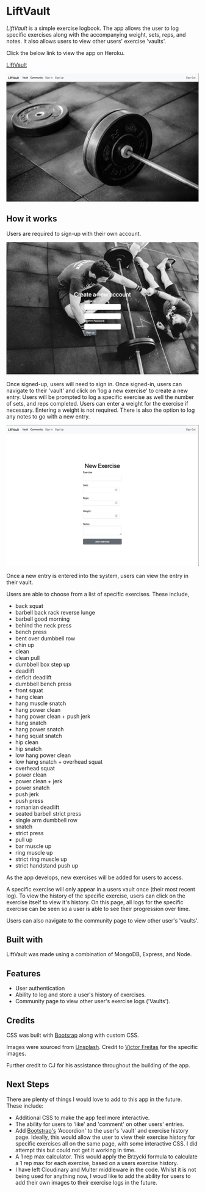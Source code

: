 # LiftVault

*LiftVault* is a simple exercise logbook. The app allows the user to log specific exercises along with the accompanying weight, sets, reps, and notes. It also allows users to view other users' exercise 'vaults'.

Click the below link to view the app on Heroku.

[LiftVault](https://lifts-tracker-8df7c3ccd50b.herokuapp.com/)

![an image of LiftVault's home page](public/images/homePage.png)

## How it works
Users are required to sign-up with their own account. 

![an image of LiftVault's sign-up page](public/images/signUpPage.png)

Once signed-up, users will need to sign in. Once signed-in, users can navigate to their 'vault' and click on 'log a new exercise' to create a new entry. Users will be prompted to log a specific exercise as well the number of sets, and reps completed. Users can enter a weight for the exercise if necessary. Entering a weight is not required. There is also the option to log any notes to go with a new entry.

![an image of LiftVault's log a new entry page](public/images/addNewExercisePage.png)

Once a new entry is entered into the system, users can view the entry in their vault.

Users are able to choose from a list of specific exercises. These include,

* back squat
* barbell back rack reverse lunge
* barbell good morning
* behind the neck press
* bench press
* bent over dumbbell row
* chin up
* clean
* clean pull
* dumbbell box step up
* deadlift
* deficit deadlift
* dumbbell bench press
* front squat
* hang clean
* hang muscle snatch
* hang power clean
* hang power clean + push jerk
* hang snatch
* hang power snatch
* hang squat snatch
* hip clean
* hip snatch
* low hang power clean
* low hang snatch + overhead squat
* overhead squat
* power clean
* power clean + jerk
* power snatch
* push jerk
* push press
* romanian deadlift
* seated barbell strict press
* single arm dumbbell row
* snatch
* strict press
* pull up
* bar muscle up
* ring muscle up
* strict ring muscle up
* strict handstand push up

As the app develops, new exercises will be added for users to access.

A specific exercise will only appear in a users vault once (their most recent log). To view the history of the specific exercise, users can click on the exercise itself to view it's history. On this page, all logs for the specific exercise can be seen so a user is able to see their progression over time.

Users can also navigate to the community page to view other user's 'vaults'.

## Built with
LiftVault was made using a combination of MongoDB, Express, and Node.

## Features
* User authentication
* Ability to log and store a user's history of exercises.
* Community page to view other user's exercise logs ('Vaults').

## Credits
CSS was built with [Bootsrap](https://getbootstrap.com/) along with custom CSS.

Images were sourced from [Unsplash](https://unsplash.com/). Credit to [Victor Freitas](https://unsplash.com/@victorfreitas) for the specific images.

Further credit to CJ for his assistance throughout the building of the app.

## Next Steps

There are plenty of things I would love to add to this app in the future. These include:

* Additional CSS to make the app feel more interactive.
* The ability for users to 'like' and 'comment' on other users' entries.
* Add [Bootstrap's](https://getbootstrap.com/docs/5.3/components/accordion/) 'Accordion' to the user's 'vault' and exercise history page. Ideally, this would allow the user to view their exercise history for specific exercises all on the same page, with some interactive CSS. I did attempt this but could not get it working in time.
* A 1 rep max calculator. This would apply the Brzycki formula to calculate a 1 rep max for each exercise, based on a users exercise history.
* I have left Cloudinary and Multer middleware in the code. Whilst it is not being used for anything now, I woud like to add the ability for users to add their own images to their exercise logs in the future.
